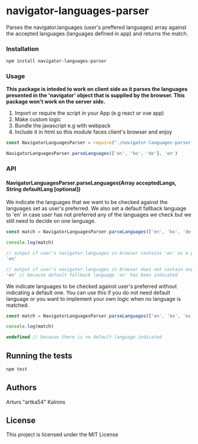 # navigator-languages-parser

Parses the navigator.languages (user's preffered languages) array against the accepted languages (languages defined in app) and returns the match.

### Installation


```bash
npm install navigator-languages-parser
```


### Usage

**This package is inteded to work on client side as it parses the languages presented in the 'navigator' object that is supplied by the browser. This package won't work on the server side.**

1. Import or require the script in your App (e.g react or vue app)
2. Make custom logic
3. Bundle the javascript e.g with webpack
4. Include it in html so this module faces client's browser and enjoy

```javascript
const NavigatorLanguagesParser = require("./navigator-languages-parser.js")

NavigatorLanguagesParser.parseLanguages(['en', 'ko', 'de'], 'en')
```


### API

#### NavigatorLanguagesParser.parseLanguages(Array acceptedLangs, String defaultLang [optional])

We indicate the languages that we want to be checked against the languages set as user's preferred. We also set a default fallback language to 'en' in case user has not preferred any of the languages we check but we still need to decide on one language.

```javascript
const match = NavigatorLanguagesParser.parseLanguages(['en', 'ko', 'de'], 'en')

console.log(match)

// output if user's navigator.languages in browser contains 'en' as a preferred language
'en'

// output if user's navigator.languages in browser does not contain any of our accepted languages as a preferred language
'en' // because default fallback language 'en' has been indicated
```


We indicate languages to be checked against user's preferred without indicating a default one.
You can use this if you do not need default language or you want to implement your own logic when no language is matched.
```javascript
const match = NavigatorLanguagesParser.parseLanguages(['en', 'ko', 'es'])

console.log(match)

undefined // because there is no default language indicated


```



## Running the tests

```bash
npm test
```

## Authors

Arturs "artka54" Kalnins

## License

This project is licensed under the MIT License 